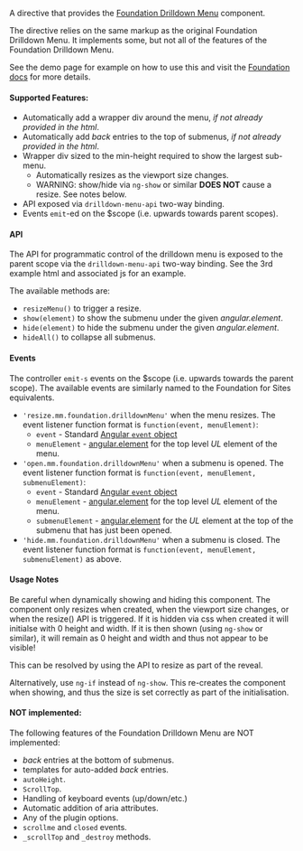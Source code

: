 A directive that provides the [Foundation Drilldown Menu](http://foundation.zurb.com/sites/docs/drilldown-menu.html) component.

The directive relies on the same markup as the original Foundation Drilldown Menu. It implements some, but not all of the features of the Foundation Drilldown Menu.

See the demo page for example on how to use this and visit the [Foundation docs](http://foundation.zurb.com/sites/docs/drilldown-menu.html) for more details.

#### Supported Features:
- Automatically add a wrapper div around the menu, _if not already provided in the html_.
- Automatically add _back_ entries to the top of submenus, _if not already provided in the html_.
- Wrapper div sized to the min-height required to show the largest sub-menu.
  - Automatically resizes as the viewport size changes.
  - WARNING: show/hide via `ng-show` or similar **DOES NOT** cause a resize.  See notes below.
- API exposed via `drilldown-menu-api` two-way binding.
- Events `emit`-ed on the $scope (i.e. upwards towards parent scopes).

#### API
The API for programmatic control of the drilldown menu is exposed to the parent
scope via the `drilldown-menu-api` two-way binding. See the 3rd example html and
associated js for an example.

The available methods are:
- `resizeMenu()` to trigger a resize.
- `show(element)` to show the submenu under the given _angular.element_.
- `hide(element)` to hide the submenu under the given _angular.element_.
- `hideAll()` to collapse all submenus.

#### Events
The controller `emit-s` events on the $scope (i.e. upwards towards the parent scope).  The available events are similarly named to the Foundation for Sites equivalents.
- `'resize.mm.foundation.drilldownMenu'` when the menu resizes. The event listener function format is `function(event, menuElement)`:
    - `event` - Standard [Angular `event` object](https://code.angularjs.org/1.6.5/docs/api/ng/type/$rootScope.Scope#$on)
    - `menuElement` - [angular.element](https://code.angularjs.org/1.6.5/docs/api/ng/function/angular.element) for the top level _UL_ element of the menu.
- `'open.mm.foundation.drilldownMenu'` when a submenu is opened. The event listener function format is `function(event, menuElement, submenuElement)`:
    - `event` - Standard [Angular `event` object](https://code.angularjs.org/1.6.5/docs/api/ng/type/$rootScope.Scope#$on)
    - `menuElement` - [angular.element](https://code.angularjs.org/1.6.5/docs/api/ng/function/angular.element) for the top level _UL_ element of the menu.
    - `submenuElement` - [angular.element](https://code.angularjs.org/1.6.5/docs/api/ng/function/angular.element) for the _UL_ element at the top of the submenu that has just been opened.
- `'hide.mm.foundation.drilldownMenu'` when a submenu is closed. The event listener function format is `function(event, menuElement, submenuElement)` as above.

#### Usage Notes
Be careful when dynamically showing and hiding this component.  The component only resizes when created, when the viewport size changes, or when the resize() API is triggered. If it is hidden via css when created it will initialse with 0 height and width.  If it is then shown (using `ng-show` or similar), it will remain as 0 height and width and thus not appear to be visible!

This can be resolved by using the API to resize as part of the reveal.

Alternatively, use `ng-if` instead of `ng-show`.  This re-creates the component when showing, and
thus the size is set correctly as part of the initialisation.

#### NOT implemented:
The following features of the Foundation Drilldown Menu are NOT implemented:
- _back_ entries at the bottom of submenus.
- templates for auto-added _back_ entries.
- `autoHeight`.
- `ScrollTop`.
- Handling of keyboard events (up/down/etc.)
- Automatic addition of aria attributes.
- Any of the plugin options.
- `scrollme` and `closed` events.
- `_scrollTop` and `_destroy` methods.
